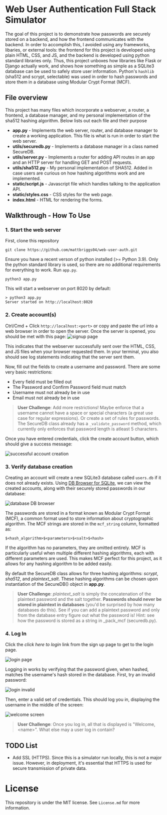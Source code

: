 # Web User Authentication Full Stack Simulator
The goal of this project is to demonstrate how passwords are securely stored on a backend, and how the frontend communicates with the backend. In order to accomplish this, I avoided using any frameworks, libaries, or external tools: the frontend for this project is developed using plain HTML, CSS, and JS, and the backend is developed using python standard libraries only. Thus, this project unboxes how libraries like Flask or Django actually work, and shows how something as simple as a SQLite3 database can be used to safely store user information. Python's `hashlib` (sha512 and scrypt, selectable) was used in order to hash passwords and store them in a database using Modular Crypt Format (MCF).

## File overview
This project has many files which incorporate a webserver, a router, a frontend, a database manager, and my personal implementation of the sha512 hashing algorithm. Below lists out each file and their purpose

- **app.py** - Implements the web server, router, and database manager to create a working application. This file is what is run in order to start the web server.
- **utils/securedb.py** - Implements a database manager in a class named SecureDB.
- **utils/server.py** - Implements a router for adding API routes in an app and an HTTP server for handling GET and POST requests.
- **utils/sha512.py** - My personal implementation of SHA512. Added in case users are curious on how hashing algorithms work and are implemented.
- **static/script.js** - Javascript file which handles talking to the application API.
- **static/styles.css** - CSS styles for the web page.
- **index.html** - HTML for rendering the forms.
## Walkthrough - How To Use

### 1. Start the web server
First, clone this repository
```
git clone https://github.com/mattbriggs04/web-user-auth.git
```
Ensure you have a recent verson of python installed (>= Python 3.9). Only the python standard library is used, so there are no additional requirements for everything to work. Run `app.py`.
```
python3 app.py
```
This will start a webserver on port 8020 by default:

```
> python3 app.py
Server started on http://localhost:8020
```

### 2. Create account(s)
Ctrl/Cmd + Click `http://localhost:<port>` or copy and paste the url into a web browser in order to open the server. Once the server is opened, you should be met with this page:
![signup page](images/signup.png)

This indicates that the webserver successfully sent over the HTML, CSS, and JS files when your browser requested them. In your terminal, you also should see log statements indicating that the server sent them.

Now, fill out the fields to create a username and password. There are some very basic restrictions:

- Every field must be filled out
- The Password and Confirm Password field must match
- Username must not already be in use
- Email must not already be in use

> **User Challenge**: Add more restrictions! Maybe enforce that a username cannot have a space or special characters (a great use case for regular expressions). Or create a set of rules for passwords. The SecureDB class already has a `_validate_password` method, which currently only enforces that password length is atleast 5 characters.

Once you have entered credentials, click the create account button, which should give a success message:

![successful account creation](images/signup_success.png)

### 3. Verify database creation
Creating an account will create a new SQLite3 database called `users.db` if it does not already exists. Using [DB Browser for SQLite](https://sqlitebrowser.org/), we can view the created accounts, along with their securely stored passwords in our database:

![database DB browser](images/users_db_browser.png)

The passwords are stored in a format known as Modular Crypt Format (MCF), a common format used to store information about cryptographic algorithm. The MCF strings are stored in the `mcf_string` column, formatted as:
```
$<hash_algorithm>$<parameters>$<salt>$<hash>
```
If the algorithm has no parameters, they are omitted entirely. MCF is particularly useful when multiple different hashing algorithms, each with different parameters are used. This makes MCF perfect for this project, as it allows for any hashing algorithm to be added easily.

By default the SecureDB class allows for three hashing algorithms: *scrypt*, *sha512*, and *plaintext_salt*. These hashing algorithms can be chosen upon instantiation of the SecureDB() object in **app.py**.

> **User Challenge**: *plaintext_salt* is simply the concatenation of the plaintext password and the salt together. **Passwords should never be stored in plaintext in databases** (you'd be surprised by how many databases do this). See if you can add a plaintext password and only from the database entry figure out what the password is! Hint: see how the password is stored as a string in _pack_mcf (securedb.py).

### 4. Log In
Click the *click here to login* link from the sign up page to get to the login page.

![login page](images/login.png)

Logging in works by verifying that the password given, when hashed, matches the username's hash stored in the database. First, try an invalid password:

![login invalid](images/login_invalid.png)

Then, enter a valid set of credentials. This should log you in, displaying the username in the middle of the screen:

![welcome screen](images/welcome_mattb.png)

> **User Challenge**: Once you log in, all that is displayed is "Welcome, \<name\>". What else may a user log in contain?

## TODO List
- Add SSL (HTTPS). Since this is a simulator run locally, this is not a major issue. However, in deployment, it's essential that HTTPS is used for secure transmission of private data.

# License
This repository is under the MIT license. See `License.md` for more information.
